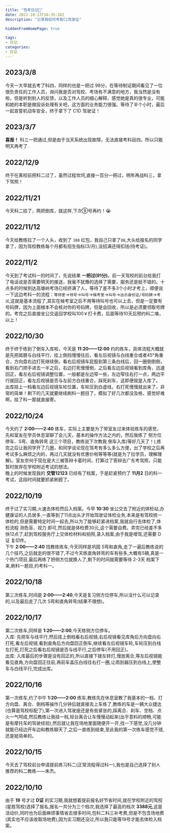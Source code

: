 ```yaml
---
title: "驾考日记🚗"
date: 2022-10-23T16:35:18Z
description: "记录我如何考取C1驾驶证"

hiddenFromHomePage: true

tags:
- 日记 
categories:
- 日记
---
```


## 2023/3/8
今天一大早就去考了科四，同样的也是一把过 98分，在等待制证期间看见了一位很负责任的工作人员，询问我是否对驾校、考场有不满意的地方，我当然是没有啦，但是听到别人的反馈，以及工作人员的细心解释，感觉她是真的很专业，可能和她的本职是做投诉处理有关吧，这方面的业务能力很强。等待了半个小时，最后一起宣誓机动车安全，终于拿下了 C1D 驾驶证！

## 2023/3/7
**喜报！** 科三一把通过,但是由于当天系统出现故障，无法直接考科目四，所以只能明天再考了.

## 2022/12/9
终于在离校前把科二过了，虽然过程坎坷,直接一百分一把过，明年再战科三，拿下驾照！

## 2022/11/21
今天科二挂了，两把倒库，就这样,下次⑨号再约！:sob:

## 2022/11/12

今天给教练拉了一个人头，收到了 `188` 红包，我自己只拿了`88`,大头给报名的同学拿了，因为驾校教练每个月都有招生指标(3/月),没招满还得扣钱(待考证)。

## 2022/11/2

今天到了考试科一的时间了，先说结果 **一把过(91分)**。前一天驾校的前台给我打了电话说是否需要明天的接送，我毫不犹豫的选择了需要，服务还是挺不错的。十点多的时候到达高塘岭考场已经挤满了人，等待了差不多3个小时才考上，顺便说一下这边考科一的流程：`等待室`->`领号`->`叫号`->`候考室`->`叫号`->`出示身份证/号码牌`->`考试`,这就是基本流程了,其实在候考室之后不用等待叫号也可以上去，但是一定要有号码牌，因为上面根本不会核对你的号码牌，但是会回收，所以是必须要领取号牌的。考完之后直接坐公交返回学校叫100￥打卡费，后面等待10天后预约科二咯，以上！

## 2022/10/30

终于终于练到了倒车入库啦，今天是 **11:20——12:00** 约的练车，具体流程大概就是先把肩膀与白线平行，挂上倒挡慢慢往后，看左后视镜与白线重合或者45°角重合，方向盘右边打死继续倒，看右后视镜车屁股到第三条白线后，回一圈倒倒倒，看到右门把手进去一半之后，右边打死慢慢倒，之后看左边后视镜看到库角，迅速回正，看左右后视镜调整位置，一般都是左边窄一些，左边窄往右打一点，两边平行就回正，看左后视镜是否与左前方白线重合，踩死刹车，这即便就是入库了。  
出库挂上一档看左边后视镜车轮位置，车轮压到白虚线，右打死慢慢就出来了，非常的简单！剩下的几天就要继续刷科一题目了，模拟了好几次都没及格，感觉好难啊，挂了科一那就直接寄。

## 2022/10/24

今天约了 **2:00——2:40** 练车，实际上主要是为了带室友过来体验练车的感觉，先和室友在学员休息室聊了会儿天，基本的操作方法之内的，然后我练了 侧方位停车、S弯、直角转弯 这三个项目，教练说下次教我 倒车入库(等好几天了！),练完之后让我同学开了几圈，和同学谈论现在驾考有多么多么方便，出了学校之后再考试多么麻烦之内的，再过几天就没有优惠价啦等等等(就是为了拉学员，理解理解)。室友奈何于现在是大三被答辩卡着时间，打算过了答辩去广东考驾照，只能暂时放弃在学校附近考试的想法。  
晚上的时候发现我的 **交管12123** 已经有了档案，于是赶紧预约了 **11月2** 日的科一考试，这段时间就要抓紧刷题了。

## 2022/10/19

终于过了实习期,火速去体检然后入档案。今早 **10:30** 坐公交去了附近的体检站,办健康证的人员居多,一直等到了11点出头才开始驾驶证体检业务,本来是有驾校统一体检的,但是需要特定时间一起去,所以为了能够赶紧进档案,我就自行去体检了,体检流程 测色盲、视力 即可,然后就是体检费30元,这个需要自费。弄完已经差不多快12点了,赶到驾校服务厅上交体检材料和拍照,录入档案,由于我是增驾,还需要 D证 复印件。  
下午 **2:00——2:40** 找教练练车,今天同样是巩固 S弯和直角,走了一遍后教练说的几个技巧,之后就走的很不错了,不过今天练直角转弯的车有些多,大概有5辆,真是一个热门项目,最后再练了把侧方位就换人了,剩下的时间就需要等待 2-3天 档案下来,刷科一题目,约考科一。


## 2022/10/18

第三次练车,时间是 **2:00——2:40**,今天是复习侧方位停车,所以没什么可以记录的,以及最后走了几次 S弯和直角转弯(结果不理想)。

## 2022/10/17

第二次练车,同样是 **1:20——2:00**,今天练侧方位停车。  
入库: 先把车与线平行,然后挂上倒档看右后视镜,右后视镜看见库角后方向盘向右打死,看左后视镜,看到直角后方向盘回正倒车,继续看左后视镜车轮,车轮压到白线左打死,打死之后看右后视镜是否与线平行,之后停车(不用回正)。  
出库: 入库最后的步骤是没有回正的,所以直接下拨左转灯,慢放离合,等左后视镜能看见直角,方向盘回正往前,再前车盖压白线往右打一圈,让雨刮器压到白线上,使整车与白线平行,完成出库。

## 2022/10/16

第一次练车,约了中午 **1:20——2:00** 练车,教练先在休息室教了我基本的一档、打方向盘、离合、倒档等操作几分钟后就直接去上车练了,教练的车是一辆大众捷达(也算是驾校标配了),第一次进入驾驶座还是有些紧张的,踩离合、刹车、空档、点火一气呵成,然后教练让我挂一档,轻台离合让车慢慢动起来(出乎意料的顺畅,可能是有摩托车的驾驶经验),然后就让我在场地里面随便开一开,找一下感觉,没几分钟就能已经边开车边和教练聊天了,之后一直练到结束,至此我的第一次练车感觉不错,还是挺简单的。

## 2022/10/15

今天去了驾校前台申请提前练习科二(正常流程得过科一),我也是自己选择了别人推荐的科二教练——朱杰。

## 2022/10/10

由于 **19** 号才过 **D证** 的实习期,我就想着提前报名好节省时间,就在学校附近的驾校(星胜驾校)选择了报名,报名一共分为三个档次,我选择了最高的档次 **3388元**,这是活动价,同时也为后面麻烦事情省去很多时间,包科二科三补考费,但是不包含场地费(其实也不应该收取场地费),因为实习期还没过,所以我只能等19号才能去体检入档案。

